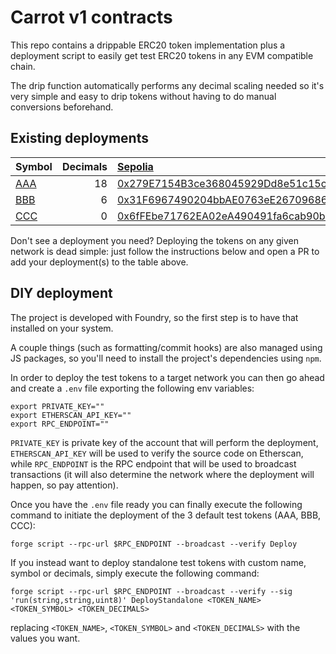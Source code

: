 # Carrot v1 contracts

This repo contains a drippable ERC20 token implementation plus a deployment
script to easily get test ERC20 tokens in any EVM compatible chain.

The drip function automatically performs any decimal scaling needed so it's very
simple and easy to drip tokens without having to do manual conversions
beforehand.

## Existing deployments

| Symbol                           | Decimals | [Sepolia](https://sepolia.dev/)                                                                                               |
| :------------------------------- | -------: | :---------------------------------------------------------------------------------------------------------------------------- |
| [AAA](contracts/WeenusToken.sol) |       18 | [0x279E7154B3ce368045929Dd8e51c15c7f74351bf](https://sepolia.etherscan.io/address/0x279E7154B3ce368045929Dd8e51c15c7f74351bf) |
| [BBB](contracts/XeenusToken.sol) |        6 | [0x31F6967490204bbAE0763eE26709686b4477477f](https://sepolia.etherscan.io/address/0x31F6967490204bbAE0763eE26709686b4477477f) |
| [CCC](contracts/YeenusToken.sol) |        0 | [0x6fFEbe71762EA02eA490491fa6cab90b2f744787](https://sepolia.etherscan.io/address/0x6fFEbe71762EA02eA490491fa6cab90b2f744787) |

Don't see a deployment you need? Deploying the tokens on any given network is
dead simple: just follow the instructions below and open a PR to add your
deployment(s) to the table above.

## DIY deployment

The project is developed with Foundry, so the first step is to have that
installed on your system.

A couple things (such as formatting/commit hooks) are also managed using JS
packages, so you'll need to install the project's dependencies using `npm`.

In order to deploy the test tokens to a target network you can then go ahead and
create a `.env` file exporting the following env variables:

```
export PRIVATE_KEY=""
export ETHERSCAN_API_KEY=""
export RPC_ENDPOINT=""
```

`PRIVATE_KEY` is private key of the account that will perform the deployment,
`ETHERSCAN_API_KEY` will be used to verify the source code on Etherscan, while
`RPC_ENDPOINT` is the RPC endpoint that will be used to broadcast transactions
(it will also determine the network where the deployment will happen, so pay
attention).

Once you have the `.env` file ready you can finally execute the following
command to initiate the deployment of the 3 default test tokens (AAA, BBB, CCC):

```
forge script --rpc-url $RPC_ENDPOINT --broadcast --verify Deploy
```

If you instead want to deploy standalone test tokens with custom name, symbol or
decimals, simply execute the following command:

```
forge script --rpc-url $RPC_ENDPOINT --broadcast --verify --sig 'run(string,string,uint8)' DeployStandalone <TOKEN_NAME> <TOKEN_SYMBOL> <TOKEN_DECIMALS>
```

replacing `<TOKEN_NAME>`, `<TOKEN_SYMBOL>` and `<TOKEN_DECIMALS>` with the
values you want.
